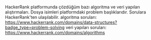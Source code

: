 HackerRank platformunda çözdüğüm bazı algoritma ve veri yapıları alıştırmaları.
Dosya isimleri platformdaki problem başlıklarıdır.
Sorulara HackerRank'ten ulaşılabilir.
algoritma soruları:
https://www.hackerrank.com/domains/data-structures?badge_type=problem-solving
veri yapıları soruları:
https://www.hackerrank.com/domains/algorithms
